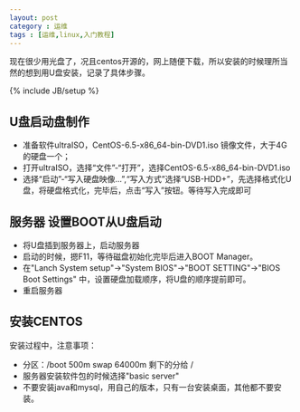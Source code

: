 ```yaml
---
layout: post
category : 运维
tags : [运维,linux,入门教程]
---
```


 现在很少用光盘了，况且centos开源的，网上随便下载，所以安装的时候理所当然的想到用U盘安装，记录了具体步骤。
<!--break-->

{% include JB/setup %}

## U盘启动盘制作 
- 准备软件ultraISO，CentOS-6.5-x86_64-bin-DVD1.iso 镜像文件，大于4G的硬盘一个；
- 打开ultraISO，选择“文件”-“打开”，选择CentOS-6.5-x86_64-bin-DVD1.iso 
- 选择“启动”-“写入硬盘映像...”,“写入方式”选择“USB-HDD+”，先选择格式化U盘，将硬盘格式化，完毕后，点击“写入”按钮。等待写入完成即可

## 服务器 设置BOOT从U盘启动 ## 
- 将U盘插到服务器上，启动服务器
- 启动的时候，摁F11，等待磁盘初始化完毕后进入BOOT Manager。
- 在"Lanch System setup"->"System BIOS"->"BOOT SETTING"->"BIOS Boot Settings" 中，设置硬盘加载顺序，将U盘的顺序提前即可。
- 重启服务器

## 安装CENTOS ##

安装过程中，注意事项：

- 	分区：/boot 500m   swap 64000m 剩下的分给 /
- 	服务器安装软件包的时候选择"basic server"
- 	不要安装java和mysql，用自己的版本，只有一台安装桌面，其他都不要安装。